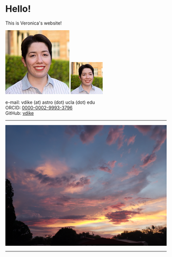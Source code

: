 # Hello!
This is Veronica's website!

![smallbright](smallbright.jpg)
<img src="smallbright.jpg" width="100" height="100">

e-mail: vdike (at) astro (dot) ucla (dot) edu  
ORCID: [0000-0002-9993-3796](https://orcid.org/0000-0002-9993-3796)  
GitHub: [vdike](https://github.com/vdike)

---

![llsunset](20220802_201457.jpg)

---

